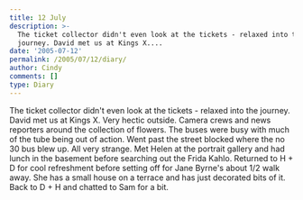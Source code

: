```yaml
---
title: 12 July
description: >-
  The ticket collector didn't even look at the tickets - relaxed into the
  journey. David met us at Kings X....
date: '2005-07-12'
permalink: /2005/07/12/diary/
author: Cindy
comments: []
type: Diary
---
```


The ticket collector didn't even look at the tickets - relaxed into the journey. David met us at Kings X. Very hectic outside. Camera crews and news reporters around the collection of flowers. The buses were busy with much of the tube being out of action. Went past the street blocked where the no 30 bus blew up. All very strange. Met Helen at the portrait gallery and had lunch in the basement before searching out the Frida Kahlo. Returned to H + D for cool refreshment before setting off for Jane Byrne's about 1/2 walk away. She has a small house on a terrace and has just decorated bits of it. Back to D + H and chatted to Sam for a bit.
